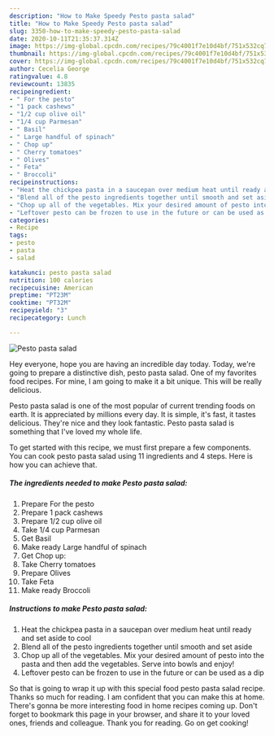 ```yaml
---
description: "How to Make Speedy Pesto pasta salad"
title: "How to Make Speedy Pesto pasta salad"
slug: 3350-how-to-make-speedy-pesto-pasta-salad
date: 2020-10-11T21:35:37.314Z
image: https://img-global.cpcdn.com/recipes/79c4001f7e10d4bf/751x532cq70/pesto-pasta-salad-recipe-main-photo.jpg
thumbnail: https://img-global.cpcdn.com/recipes/79c4001f7e10d4bf/751x532cq70/pesto-pasta-salad-recipe-main-photo.jpg
cover: https://img-global.cpcdn.com/recipes/79c4001f7e10d4bf/751x532cq70/pesto-pasta-salad-recipe-main-photo.jpg
author: Cecelia George
ratingvalue: 4.8
reviewcount: 13835
recipeingredient:
- " For the pesto"
- "1 pack cashews"
- "1/2 cup olive oil"
- "1/4 cup Parmesan"
- " Basil"
- " Large handful of spinach"
- " Chop up"
- " Cherry tomatoes"
- " Olives"
- " Feta"
- " Broccoli"
recipeinstructions:
- "Heat the chickpea pasta in a saucepan over medium heat until ready and set aside to cool"
- "Blend all of the pesto ingredients together until smooth and set aside"
- "Chop up all of the vegetables. Mix your desired amount of pesto into the pasta and then add the vegetables. Serve into bowls and enjoy!"
- "Leftover pesto can be frozen to use in the future or can be used as a dip"
categories:
- Recipe
tags:
- pesto
- pasta
- salad

katakunci: pesto pasta salad 
nutrition: 100 calories
recipecuisine: American
preptime: "PT23M"
cooktime: "PT32M"
recipeyield: "3"
recipecategory: Lunch

---
```



![Pesto pasta salad](https://img-global.cpcdn.com/recipes/79c4001f7e10d4bf/751x532cq70/pesto-pasta-salad-recipe-main-photo.jpg)

Hey everyone, hope you are having an incredible day today. Today, we're going to prepare a distinctive dish, pesto pasta salad. One of my favorites food recipes. For mine, I am going to make it a bit unique. This will be really delicious.



Pesto pasta salad is one of the most popular of current trending foods on earth. It is appreciated by millions every day. It is simple, it's fast, it tastes delicious. They're nice and they look fantastic. Pesto pasta salad is something that I've loved my whole life.


To get started with this recipe, we must first prepare a few components. You can cook pesto pasta salad using 11 ingredients and 4 steps. Here is how you can achieve that.

<!--inarticleads1-->

##### The ingredients needed to make Pesto pasta salad:

1. Prepare  For the pesto
1. Prepare 1 pack cashews
1. Prepare 1/2 cup olive oil
1. Take 1/4 cup Parmesan
1. Get  Basil
1. Make ready  Large handful of spinach
1. Get  Chop up:
1. Take  Cherry tomatoes
1. Prepare  Olives
1. Take  Feta
1. Make ready  Broccoli




<!--inarticleads2-->

##### Instructions to make Pesto pasta salad:

1. Heat the chickpea pasta in a saucepan over medium heat until ready and set aside to cool
1. Blend all of the pesto ingredients together until smooth and set aside
1. Chop up all of the vegetables. Mix your desired amount of pesto into the pasta and then add the vegetables. Serve into bowls and enjoy!
1. Leftover pesto can be frozen to use in the future or can be used as a dip




So that is going to wrap it up with this special food pesto pasta salad recipe. Thanks so much for reading. I am confident that you can make this at home. There's gonna be more interesting food in home recipes coming up. Don't forget to bookmark this page in your browser, and share it to your loved ones, friends and colleague. Thank you for reading. Go on get cooking!
